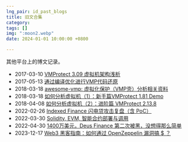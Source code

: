 ```yaml
---
lng_pair: id_past_blogs
title: 旧文合集
category: 
tags: []
img: ":moon2.webp"
date: 2024-01-01 10:00:00 +0800

---
```


<!-- outline-start -->

其他平台上的博文记录。

<!-- outline-end -->


- 2017-03-10 [VMProtect 3.09 虚拟机架构浅析](https://www.52pojie.cn/thread-586130-1-1.html)
- 2017-05-13 [通过编译优化进行VMP代码还原](https://bbs.kanxue.com/thread-217588.htm)
- 2018-03-18 [awesome-vmp: 虚拟化保护（VMP壳）分析相关资料](https://github.com/lmy375/awesome-vmp)
- 2018-03-18 [如何分析虚拟机（1）：新手篇VMProtect 1.81 Demo](https://bbs.kanxue.com/thread-225262.htm)
- 2018-04-08 [如何分析虚拟机（2）：进阶篇 VMProtect 2.13.8](https://bbs.kanxue.com/thread-225803.htm)
- 2022-02-26 [Indexed Finance 闪电贷攻击复盘（含 PoC）](https://mp.weixin.qq.com/s/ZvvAC9HCMQ9626hmJn6OmQ)
- 2022-03-30 [Solidity, EVM, 智能合约部署与调用](https://mp.weixin.qq.com/s/UWU1nuZaGOM0_IHd5AhyvA)
- 2022-04-30 [1400万美元，Deus Finance 第二次被黑，没想得那么简单](https://mp.weixin.qq.com/s/WbDmM4Y8XPImpzucK_HsRg)
- 2023-12-17 [Web3 黑客指南：如何通过 OpenZeppelin 漏洞搞 $ ？](https://mp.weixin.qq.com/s/E3D5HZWEWQZKPqaHJgASfg)
